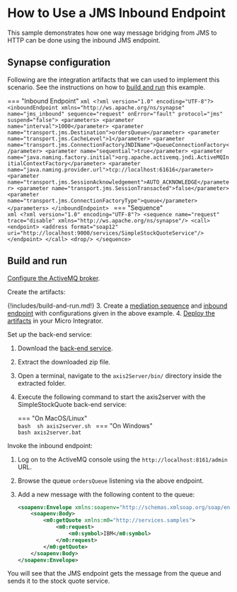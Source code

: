 # How to Use a JMS Inbound Endpoint
This sample demonstrates how one way message bridging from JMS to HTTP can be done using the inbound JMS endpoint.

## Synapse configuration

Following are the integration artifacts that we can used to implement this scenario. See the instructions on how to [build and run](#build-and-run) this example.

=== "Inbound Endpoint"
    ```xml
     <?xml version="1.0" encoding="UTF-8"?>
     <inboundEndpoint xmlns="http://ws.apache.org/ns/synapse" name="jms_inbound" sequence="request" onError="fault" protocol="jms" suspend="false">
        <parameters>
           <parameter name="interval">1000</parameter>
           <parameter name="transport.jms.Destination">ordersQueue</parameter>
           <parameter name="transport.jms.CacheLevel">1</parameter>
           <parameter name="transport.jms.ConnectionFactoryJNDIName">QueueConnectionFactory</parameter>
           <parameter name="sequential">true</parameter>
           <parameter name="java.naming.factory.initial">org.apache.activemq.jndi.ActiveMQInitialContextFactory</parameter>
           <parameter name="java.naming.provider.url">tcp://localhost:61616</parameter>
           <parameter name="transport.jms.SessionAcknowledgement">AUTO_ACKNOWLEDGE</parameter>
           <parameter name="transport.jms.SessionTransacted">false</parameter>
           <parameter name="transport.jms.ConnectionFactoryType">queue</parameter>
        </parameters>
     </inboundEndpoint>
    ```
=== "Sequence"    
    ```xml
    <?xml version="1.0" encoding="UTF-8"?>
    <sequence name="request" trace="disable" xmlns="http://ws.apache.org/ns/synapse"/>
      <call>
         <endpoint>
            <address format="soap12" uri="http://localhost:9000/services/SimpleStockQuoteService"/>
         </endpoint>
      </call>
      <drop/>
    </sequence>
    ```

## Build and run

[Configure the ActiveMQ broker]({{base_path}}/install-and-setup/setup/brokers/configure-with-activemq).

Create the artifacts:

{!includes/build-and-run.md!}
3. Create a [mediation sequence]({{base_path}}/develop/creating-artifacts/creating-reusable-sequences) and [inbound endpoint]({{base_path}}/develop/creating-artifacts/creating-an-inbound-endpoint) with configurations given in the above example.
4. [Deploy the artifacts]({{base_path}}/develop/deploy-artifacts) in your Micro Integrator.

Set up the back-end service:

1. Download the [back-end service](https://github.com/wso2-docs/WSO2_EI/blob/master/Back-End-Service/axis2Server.zip).
2. Extract the downloaded zip file.
3. Open a terminal, navigate to the `axis2Server/bin/` directory inside the extracted folder.
4. Execute the following command to start the axis2server with the SimpleStockQuote back-end service:

    === "On MacOS/Linux"   
          ```bash 
          sh axis2server.sh
          ```
    === "On Windows"                
          ```bash
          axis2server.bat
          ```

Invoke the inbound endpoint:

1. Log on to the ActiveMQ console using the `http://localhost:8161/admin` URL.
2. Browse the queue `ordersQueue` listening via the above endpoint.
3. Add a new message with the following content to the queue:

    ```xml
    <soapenv:Envelope xmlns:soapenv="http://schemas.xmlsoap.org/soap/envelope/" xmlns:wsa="http://www.w3.org/2005/08/addressing">
        <soapenv:Body>
            <m0:getQuote xmlns:m0="http://services.samples"> 
                <m0:request>
                    <m0:symbol>IBM</m0:symbol>
                </m0:request>
            </m0:getQuote>
        </soapenv:Body>
    </soapenv:Envelope>
    ```

You will see that the JMS endpoint gets the message from the queue and sends it to the stock quote service.
